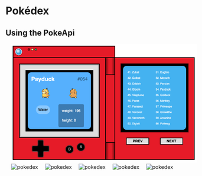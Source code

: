 
# Pokédex
## Using the PokeApi

<img src="screenshot.png" alt="pokedex" style="margin-left: 15px;" />
<img src="https://user-images.githubusercontent.com/75971776/132992203-63e87541-2c44-4751-b72e-149f7ab7a746.png" alt="pokedex" style="margin-left: 15px;" />
<img src="https://user-images.githubusercontent.com/75971776/132992205-d18c415e-5e36-4b40-b083-f861e3f885c7.png" alt="pokedex" style="margin-left: 15px;" />
<img src="https://user-images.githubusercontent.com/75971776/132992206-a20b2eda-a958-4615-92a0-504c8c91083d.png" alt="pokedex" style="margin-left: 15px;" />
<img src="https://user-images.githubusercontent.com/75971776/132992208-8759f1ce-a85f-4c5f-b9d2-4884631635ce.png" alt="pokedex" style="margin-left: 15px;" />
<img src="https://user-images.githubusercontent.com/75971776/132992210-fc5cab01-1390-4d3e-9d35-cb50c903336d.png" alt="pokedex" style="margin-left: 15px;" />
